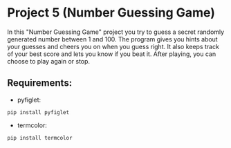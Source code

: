 # Project 5 (Number Guessing Game)

In this "Number Guessing Game" project you try to guess a secret randomly generated number between 1 and 100. The program gives you hints about your guesses and cheers you on when you guess right. It also keeps track of your best score and lets you know if you beat it. After playing, you can choose to play again or stop.


## Requirements:
* pyfiglet:
 ```
pip install pyfiglet
```
* termcolor:
```
pip install termcolor
```
